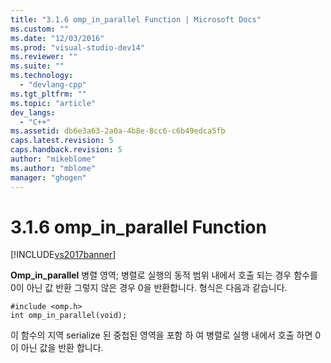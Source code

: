 ```yaml
---
title: "3.1.6 omp_in_parallel Function | Microsoft Docs"
ms.custom: ""
ms.date: "12/03/2016"
ms.prod: "visual-studio-dev14"
ms.reviewer: ""
ms.suite: ""
ms.technology: 
  - "devlang-cpp"
ms.tgt_pltfrm: ""
ms.topic: "article"
dev_langs: 
  - "C++"
ms.assetid: db6e3a63-2a0a-4b8e-8cc6-c6b49edca5fb
caps.latest.revision: 5
caps.handback.revision: 5
author: "mikeblome"
ms.author: "mblome"
manager: "ghogen"
---
```

# 3.1.6 omp_in_parallel Function
[!INCLUDE[vs2017banner](../../assembler/inline/includes/vs2017banner.md)]

**Omp\_in\_parallel** 병렬 영역; 병렬로 실행의 동적 범위 내에서 호출 되는 경우 함수를 0이 아닌 값 반환 그렇지 않은 경우 0을 반환합니다.  형식은 다음과 같습니다.  
  
```  
#include <omp.h>  
int omp_in_parallel(void);  
```  
  
 이 함수의 지역 serialize 된 중첩된 영역을 포함 하 여 병렬로 실행 내에서 호출 하면 0이 아닌 값을 반환 합니다.
